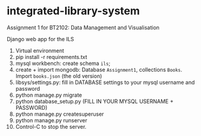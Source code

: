 # integrated-library-system
Assignment 1 for BT2102: Data Management and Visualisation

Django web app for the ILS

1. Virtual environment
2. pip install -r requirements.txt
3. mysql workbench: create schema `ils`;
4. create + import mongodb: Database `Assignment1`, collections `Books`. Import `books.json` (the old version)
5. libsys/settings.py: fill in DATABASE settings to your mysql username and password
6. python manage.py migrate
7. python database_setup.py (FILL IN YOUR MYSQL USERNAME + PASSWORD)
8. python manage.py createsuperuser
9. python manage.py runserver
10. Control-C to stop the server.
